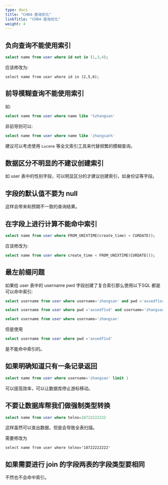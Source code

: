 ```yaml
---
type: docs
title: "CH04-查询优化"
linkTitle: "CH04-查询优化"
weight: 4
---
```


<!-- toc -->

## 负向查询不能使用索引

```sql
select name from user where id not in (1,3,4);
```

应该修改为:

```text
select name from user where id in (2,5,6);
```

## 前导模糊查询不能使用索引

如:

```sql
select name from user where name like '%zhangsan'
```

非前导则可以:

```sql
select name from user where name like 'zhangsan%'
```

建议可以考虑使用 `Lucene` 等全文索引工具来代替频繁的模糊查询。

## 数据区分不明显的不建议创建索引

如 user 表中的性别字段，可以明显区分的才建议创建索引，如身份证等字段。

## 字段的默认值不要为 null

这样会带来和预期不一致的查询结果。

## 在字段上进行计算不能命中索引

```sql
select name from user where FROM_UNIXTIME(create_time) < CURDATE();
```

应该修改为:

```sql
select name from user where create_time < FROM_UNIXTIME(CURDATE());
```

## 最左前缀问题

如果给 user 表中的 username pwd 字段创建了复合索引那么使用以下SQL 都是可以命中索引:

```sql
select username from user where username='zhangsan' and pwd ='axsedf1sd'

select username from user where pwd ='axsedf1sd' and username='zhangsan'

select username from user where username='zhangsan'
```

但是使用

```sql
select username from user where pwd ='axsedf1sd'
```

是不能命中索引的。

## 如果明确知道只有一条记录返回

```sql
select name from user where username='zhangsan' limit 1
```

可以提高效率，可以让数据库停止游标移动。

## 不要让数据库帮我们做强制类型转换

```sql
select name from user where telno=18722222222
```

这样虽然可以查出数据，但是会导致全表扫描。

需要修改为

```text
select name from user where telno='18722222222'
```

##  如果需要进行 join 的字段两表的字段类型要相同

不然也不会命中索引。